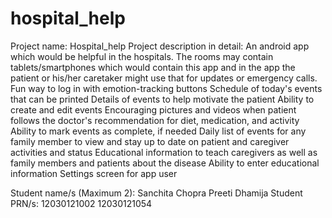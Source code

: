 hospital_help
=============
Project name: Hospital_help
Project description in detail:
    An android app which would be helpful in the hospitals. The rooms may contain tablets/smartphones which would contain     this app and in the app the patient or his/her caretaker might use that for updates or emergency calls.
    Fun way to log in with emotion-tracking buttons
    Schedule of today's events that can be printed
    Details of events to help motivate the patient
    Ability to create and edit events
    Encouraging pictures and videos when patient follows the doctor's recommendation for diet, medication, and activity
    Ability to mark events as complete, if needed
    Daily list of events for any family member to view and stay up to date on patient and caregiver activities and status
    Educational information to teach caregivers as well as family members and patients about the disease
    Ability to enter educational information
    Settings screen for app user

Student name/s (Maximum 2):	Sanchita Chopra 
				Preeti Dhamija
Student PRN/s: 12030121002
		  12030121054
